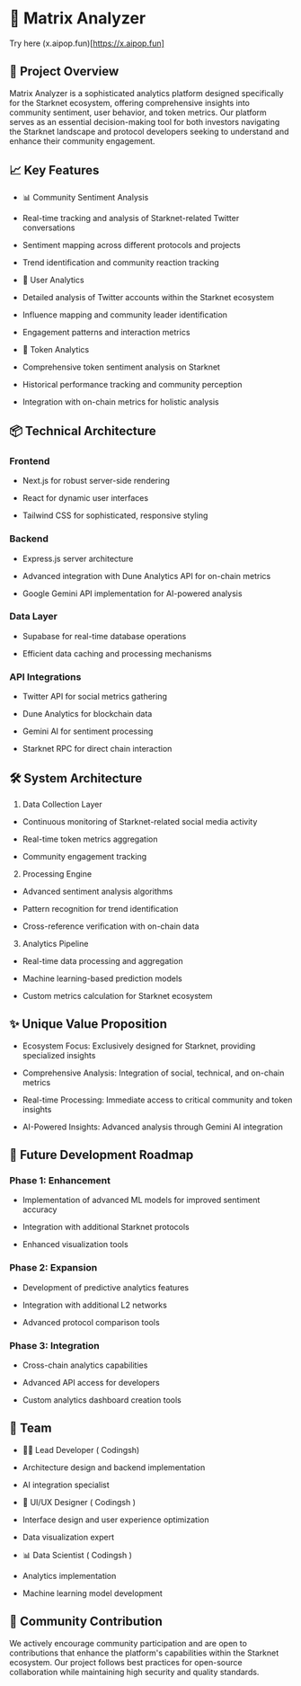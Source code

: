 # 🚀 Matrix Analyzer

Try here (x.aipop.fun)[https://x.aipop.fun]

## 🌟 Project Overview

Matrix Analyzer is a sophisticated analytics platform designed specifically for the Starknet ecosystem, offering comprehensive insights into community sentiment, user behavior, and token metrics. Our platform serves as an essential decision-making tool for both investors navigating the Starknet landscape and protocol developers seeking to understand and enhance their community engagement.

## 📈 Key Features

- 📊 Community Sentiment Analysis

- Real-time tracking and analysis of Starknet-related Twitter conversations

- Sentiment mapping across different protocols and projects

- Trend identification and community reaction tracking

- 👥 User Analytics

- Detailed analysis of Twitter accounts within the Starknet ecosystem

- Influence mapping and community leader identification

- Engagement patterns and interaction metrics

- 💎 Token Analytics

- Comprehensive token sentiment analysis on Starknet

- Historical performance tracking and community perception

- Integration with on-chain metrics for holistic analysis

## 📦 Technical Architecture

### Frontend

- Next.js for robust server-side rendering

- React for dynamic user interfaces

- Tailwind CSS for sophisticated, responsive styling

### Backend

- Express.js server architecture

- Advanced integration with Dune Analytics API for on-chain metrics

- Google Gemini API implementation for AI-powered analysis

### Data Layer

- Supabase for real-time database operations

- Efficient data caching and processing mechanisms

### API Integrations

- Twitter API for social metrics gathering

- Dune Analytics for blockchain data

- Gemini AI for sentiment processing

- Starknet RPC for direct chain interaction

## 🛠️ System Architecture

1. Data Collection Layer

- Continuous monitoring of Starknet-related social media activity

- Real-time token metrics aggregation

- Community engagement tracking

2. Processing Engine

- Advanced sentiment analysis algorithms

- Pattern recognition for trend identification

- Cross-reference verification with on-chain data

3. Analytics Pipeline

- Real-time data processing and aggregation

- Machine learning-based prediction models

- Custom metrics calculation for Starknet ecosystem

## ✨ Unique Value Proposition

- Ecosystem Focus: Exclusively designed for Starknet, providing specialized insights

- Comprehensive Analysis: Integration of social, technical, and on-chain metrics

- Real-time Processing: Immediate access to critical community and token insights

- AI-Powered Insights: Advanced analysis through Gemini AI integration

## 🔮 Future Development Roadmap

### Phase 1: Enhancement

- Implementation of advanced ML models for improved sentiment accuracy

- Integration with additional Starknet protocols

- Enhanced visualization tools

### Phase 2: Expansion

- Development of predictive analytics features

- Integration with additional L2 networks

- Advanced protocol comparison tools

### Phase 3: Integration

- Cross-chain analytics capabilities

- Advanced API access for developers

- Custom analytics dashboard creation tools

## 👥 Team

- 🧑‍💻 Lead Developer ( Codingsh)

- Architecture design and backend implementation

- AI integration specialist

- 🎨 UI/UX Designer ( Codingsh )

- Interface design and user experience optimization

- Data visualization expert

- 📊 Data Scientist ( Codingsh )

- Analytics implementation

- Machine learning model development

## 🤝 Community Contribution

We actively encourage community participation and are open to contributions that enhance the platform's capabilities within the Starknet ecosystem. Our project follows best practices for open-source collaboration while maintaining high security and quality standards.
